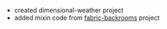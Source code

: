 - created dimensional-weather project
- added mixin code from [fabric-backrooms](https://github.com/crafter312/fabric-backrooms/) project